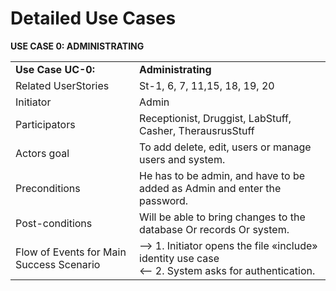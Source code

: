 # Detailed Use Cases #


**USE CASE 0: ADMINISTRATING** 


<p/>
<table>
    <tr>
        <td><b>Use Case UC-0:  </td><td><b>Administrating</td>
    </tr>
	    <tr>
        <td>Related UserStories</td><td>St-1, 6, 7, 11,15, 18, 19, 20</td>
    </tr>
    </tr>
	    <tr>
        <td>Initiator</td><td>Admin</td>
    </tr>
    </tr>
	    <tr>
        <td>Participators</td><td>Receptionist, Druggist, LabStuff, Casher, TherausrusStuff </td>
    </tr>
    </tr>
	    <tr>
        <td>Actors goal</td><td>To add delete, edit, users or manage users and system.</td>
    </tr>
    </tr>
	    <tr>
        <td>Preconditions</td><td>He has to be admin, and have to be added as Admin and enter the password.</td>
    </tr>
    </tr>
	    <tr>
        <td>Post-conditions</td><td>Will be able to bring changes to the database Or records Or system.</td>
    </tr>
    </tr>
	    <tr>
        <td>Flow of Events for Main Success Scenario</td><td> --> 1. Initiator opens the file &#171;include&#187; identity use case<br> <-- 2. System asks for authentication.<br></td>
    </tr>
</table>
<p/>
